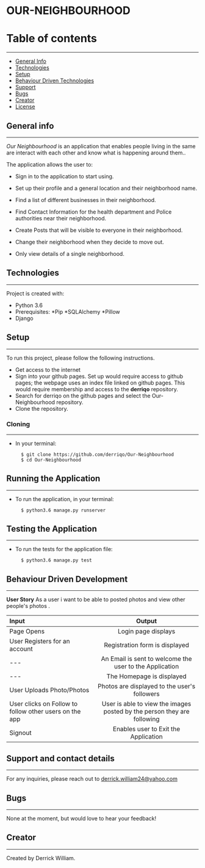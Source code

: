 # OUR-NEIGHBOURHOOD

# Table of contents
***
* [General Info](#General-Info)
* [Technologies](#Technologies)
* [Setup](#Setup)
* [Behaviour Driven Technologies](#Behaviour-Driven-Technologies)
* [Support](#Support)
* [Bugs](#Bugs)
* [Creator](#Creator)
* [License](#License)

## General info
---
 *Our Neighbourhood* is an application that enables people living in the same are interact with each other and know what is happening around them..

The application allows the user to:

* Sign in to the application to start using.

* Set up their profile and a general location and their neighborhood name.

* Find a list of different businesses in their neighborhood.

* Find Contact Information for the health department and Police authorities near their neighborhood.

* Create Posts that will be visible to everyone in their neighborhood.

* Change their neighborhood when they decide to move out.

* Only view details of a single neighborhood.


## Technologies
---
Project is created with:
* Python 3.6
* Prerequisites:   *Pip *SQLAlchemy *Pillow
* Django

## Setup
---
To run this project, please follow the following instructions.
-   Get access to the internet
-   Sign into your github pages. Set up would require access to github pages; the webpage uses an index file linked on github pages. This would require membership and access to the **derriqo** repository.
-   Search for derriqo on the github pages and select the Our-Neighbourhood repository.
-   Clone the repository.

### Cloning
---
* In your terminal:
        
        $ git clone https://github.com/derriqo/Our-Neighbourhood
        $ cd Our-Neighbourhood

## Running the Application
---
* To run the application, in your terminal:

        $ python3.6 manage.py runserver
        
        
## Testing the Application
---
* To run the tests for the application file:

        $ python3.6 manage.py test
        
## Behaviour Driven Development
---

**User Story**
As a user i want to be able to posted photos and view other people's photos .

| Input | Output |
| :---------------- | :---------------: | 
| Page Opens | Login page displays  |
| User Registers for an account | Registration form is displayed |
| --- | An Email is sent to welcome the user to the Application |
| --- | The Homepage is displayed  |
| User Uploads Photo/Photos |  Photos are displayed to the user's followers |
| User clicks on Follow to follow other users on the app| User is able to view the images posted by the person they are following |
| Signout| Enables user to Exit the Application |


## Support and contact details
---
For any inquiries, please reach out to derrick.william24@yahoo.com

## Bugs
---
None at the moment, but would love to hear your feedback!

## Creator
---

Created by Derrick William. 